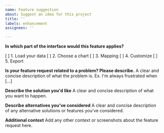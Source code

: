 ```yaml
---
name: Feature suggestion
about: Suggest an idea for this project
title: ''
labels: enhancement
assignees: ''

---
```


**In which part of the interface would this feature applies?**
<!--To check an option in the list, replace the "[ ]" with a "[x]". Be sure to check out how it looks in the Preview tab!
-->
[ ] 1. Load your data
[ ] 2. Choose a chart
[ ] 3. Mapping
[ ] 4. Customize
[ ] 5. Export

**Is your feature request related to a problem? Please describe.**
A clear and concise description of what the problem is. Ex. I'm always frustrated when [...]

**Describe the solution you'd like**
A clear and concise description of what you want to happen.

**Describe alternatives you've considered**
A clear and concise description of any alternative solutions or features you've considered.

**Additional context**
Add any other context or screenshots about the feature request here.
